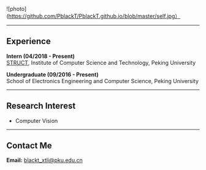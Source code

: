   ![photo](https://github.com/PblackT/PblackT.github.io/blob/master/self.jpg）

---

## Experience

**Intern (04/2018 - Present)**  
[STRUCT](http://www.icst.pku.edu.cn/struct/), Institute of Computer Science and Technology, Peking University

**Undergraduate (09/2016 - Present)**  
School of Electronics Engineering and Computer Science, Peking University

---

## Research Interest

+ Computer Vision  

---

## Contact Me

**Email:** blackt_xtli@pku.edu.cn
